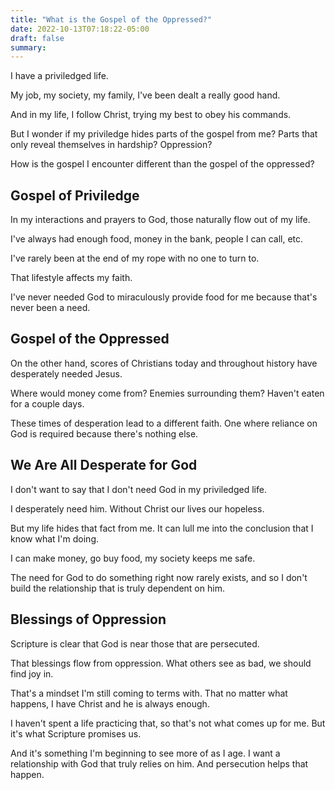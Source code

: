 ```yaml
---
title: "What is the Gospel of the Oppressed?"
date: 2022-10-13T07:18:22-05:00
draft: false
summary:  
---
```


I have a priviledged life.

My job, my society, my family, I've been dealt a really good hand.

And in my life, I follow Christ, trying my best to obey his commands.

But I wonder if my priviledge hides parts of the gospel from me? Parts that only reveal themselves in hardship? Oppression?

How is the gospel I encounter different than the gospel of the oppressed?

## Gospel of Priviledge

In my interactions and prayers to God, those naturally flow out of my life.

I've always had enough food, money in the bank, people I can call, etc.

I've rarely been at the end of my rope with no one to turn to.

That lifestyle affects my faith.

I've never needed God to miraculously provide food for me because that's never been a need.

## Gospel of the Oppressed

On the other hand, scores of Christians today and throughout history have desperately needed Jesus.

Where would money come from? Enemies surrounding them? Haven't eaten for a couple days.

These times of desperation lead to a different faith. One where reliance on God is required because there's nothing else.


## We Are All Desperate for God

I don't want to say that I don't need God in my priviledged life.

I desperately need him. Without Christ our lives our hopeless.

But my life hides that fact from me. It can lull me into the conclusion that I know what I'm doing. 

I can make money, go buy food, my society keeps me safe.

The need for God to do something right now rarely exists, and so I don't build the relationship that is truly dependent on him.

## Blessings of Oppression

Scripture is clear that God is near those that are persecuted.

That blessings flow from oppression. What others see as bad, we should find joy in.

That's a mindset I'm still coming to terms with. That no matter what happens, I have Christ and he is always enough.

I haven't spent a life practicing that, so that's not what comes up for me. But it's what Scripture promises us.

And it's something I'm beginning to see more of as I age. I want a relationship with God that truly relies on him. And persecution helps that happen.

